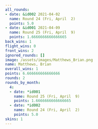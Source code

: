 ```yaml
---
all_rounds:
- date: &id002 2021-04-02
  name: Round 24 (Fri, April  2)
  points: 5.0
- date: &id001 2021-04-09
  name: Round 25 (Fri, April  9)
  points: 1.6666666666666665
back_wins: 1
flight_wins: 0
front_wins: 2
ignored_rounds: []
image: /assets/images/Matthews_Brian.png
name: Matthews, Brian
overall_wins: 1
points: 6.666666666666666
rounds: 2
rounds_by_month:
  4:
  - date: *id001
    name: Round 25 (Fri, April  9)
    points: 1.6666666666666665
  - date: *id002
    name: Round 24 (Fri, April  2)
    points: 5.0
skins: 1
---
```

